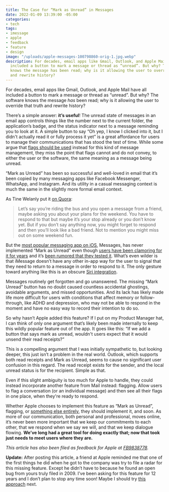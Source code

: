 ```yaml
---
title: The Case for “Mark as Unread” in Messages
date: 2022-01-09 13:39:00 -05:00
categories:
- tech
tags:
- imessage
- apple
- feedback
- feature
- design
image: "/uploads/apple-messages-100798860-orig-1.jpg.webp"
description: For decades, email apps like Gmail, Outlook, and Apple Mail have all
  included a button to mark a message or thread as “unread”. But why? The software
  knows the message has been read; why is it allowing the user to override that truth
  and rewrite history?
---
```


For decades, email apps like Gmail, Outlook, and Apple Mail have all included a button to mark a message or thread as “unread”. But why? The software knows the message *has* been read; why is it allowing the user to override that truth and rewrite history?

<!-- more -->

There’s a simple answer: **it’s useful**! The unread state of messages in an email app controls things like the number next to the current folder, the application’s badge, and the status indicator next to a message reminding you to look at it. A simple button to say “Oh yep, I know I clicked into it, but I didn't actually read it or fully process it yet” is a great affordance for users to manage their communications that has stood the test of time. While some argue that [flags should be used](https://www.forbes.com/sites/forbestechcouncil/2018/07/11/how-mark-as-unread-is-making-you-drop-the-ball/?sh=1dda8b98389e) instead for this kind of message management, they miss the point that flags cannot and do not convey, to either the user or the software, the same meaning as a message being unread.

“Mark as Unread” has been so successful and well-loved in email that it’s been copied by many messaging apps like Facebook Messenger, WhatsApp, and Instagram. And its utility in a casual messaging context is much the same in the slightly more formal email context.

As Tine Welanly put it [on Quora](https://www.quora.com/What-is-the-point-of-having-mark-as-unread-option-in-Facebook-messenger):

> Let’s say you’re riding the bus and you open a message from a friend, maybe asking you about your plans for the weekend. You have to respond to that but maybe it’s your stop already or you don’t know yet. But if you don’t say anything now, you might forget to respond and then you’ll look like a bad friend. Not to mention you might miss out on some weekend fun.

But the [most popular messaging app on iOS](https://www.wsj.com/articles/why-apples-imessage-is-winning-teens-dread-the-green-text-bubble-11641618009), Messages, has never implemented “Mark as Unread” even though [users have been clamoring for it for years](https://twitter.com/search?q=%22mark%20as%20unread%22%20imessage&src=typed_query&f=live) and it’s [been rumored that they tested it](https://twitter.com/rjonesy/status/1237229806963568641). What’s even wilder is that iMessage doesn’t have any other in-app way for the user to signal that they need to return to a message in order to respond to it. The only gesture toward anything like this is an obscure [Siri integration](https://support.apple.com/en-us/HT205890).

Messages routinely get forgotten and go unanswered. The missing “Mark Unread” button has no doubt caused countless accidental ghostings, avoidable arguments, and missed opportunities. And its lack has likely made life more difficult for users with conditions that affect memory or follow-through, like ADHD and depression, who may not be able to respond in the moment and have no easy way to record their intention to do so.

So why hasn’t Apple added this feature? If I put on my Product Manager hat, I can think of only one argument that’s likely been made internally to keep this wildly popular feature out of the app. It goes like this: “If we add a button that says mark as unread, wouldn't users expect that it would unsend their read receipts?”

This is a compelling argument that I was initially sympathetic to, but looking deeper, this just isn’t a problem in the real world. Outlook, which supports both read receipts and Mark as Unread, seems to cause no significant user confusion in this regard. The read receipt exists for the sender, and the local unread status is for the recipient. Simple as that.

Even if this slight ambiguity is too much for Apple to handle, they could instead incorporate another feature from Mail instead: flagging. Allow users to flag a conversation (or an individual message) and then see all their flags in one place, when they're ready to respond.

Whether Apple chooses to implement this feature as “Mark as Unread”, flagging, or [something else entirely](https://twitter.com/lachlanjc/status/1480341776833687556?s=21), they should implement it, and soon. As more of our communication, both personal and professional, moves online, it’s never been more important that we keep our commitments to each other, that we respond when we say we will, and that we keep dialogue flowing. **We’ve long had a great tool for doing exactly that; now that took just needs to meet users where they are.**

*This article has also been filed as feedback for Apple at [FB9838778](applefeedback://FB9838778).*

**Update:** After posting this article, a friend at Apple reminded me that one of the first things he did when he got to the company was try to file a radar for this missing feature. Except he didn’t have to because he found an open bug from yours truly filed in 2009. I’ve been asking for this feature for 12 years and I don’t plan to stop any time soon! Maybe I should try [this approach](https://twitter.com/jomayra_herrera/status/1420404364276084741) next.